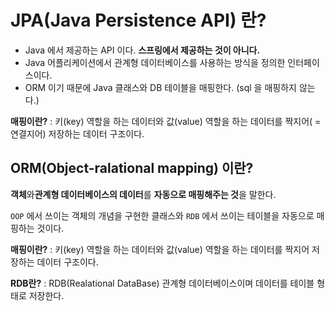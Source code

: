# JPA(Java Persistence API) 란?
- Java 에서 제공하는 API 이다. <b>스프링에서 제공하는 것이 아니다.</b>
- Java 어플리케이션에서 관계형 데이터베이스를 사용하는 방식을 정의한 인터페이스이다.
- ORM 이기 때문에 Java 클래스와 DB 테이블을 매핑한다. (sql 을 매핑하지 않는다.)

<b>매핑이란?</b> : 키(key) 역할을 하는 데이터와 값(value) 역할을 하는 데이터를 짝지어( = 연결지어) 저장하는 데이터 구조이다. 

## ORM(Object-ralational mapping) 이란?
<b>객체</b>와<b>관계형 데이터베이스의 데이터</b>를 <b>자동으로 매핑해주는 것</b>을 말한다.

```OOP``` 에서 쓰이는 객체의 개념을 구현한 클래스와 ```RDB``` 에서 쓰이는 테이블을 자동으로 매핑하는 것이다.

<b>매핑이란?</b> : 키(key) 역할을 하는 데이터와 값(value) 역할을 하는 데이터를 짝지어 저장하는 데이터 구조이다. 

<b>RDB란?</b> : RDB(Realational DataBase) 관계형 데이터베이스이며 데이터를 테이블 형태로 저장한다.
